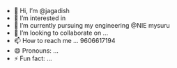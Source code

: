 - 👋 Hi, I’m @jagadish
- 👀 I’m interested in 
- 🌱 I’m currently pursuing my engineering @NIE mysuru
- 💞️ I’m looking to collaborate on ...
- 📫 How to reach me ... 9606617194
- 😄 Pronouns: ...
- ⚡ Fun fact: ...

<!---
jagadishvidduu/jagadishvidduu is a ✨ special ✨ repository because its `README.md` (this file) appears on your GitHub profile.
You can click the Preview link to take a look at your changes.
--->
